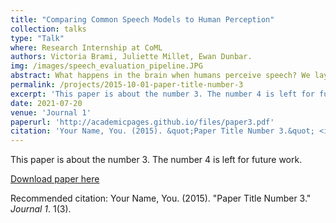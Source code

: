 ```yaml
---
title: "Comparing Common Speech Models to Human Perception"
collection: talks
type: "Talk"
where: Research Internship at CoML
authors: Victoria Brami, Juliette Millet, Ewan Dunbar.
img: /images/speech_evaluation_pipeline.JPG
abstract: What happens in the brain when humans perceive speech? We lay the ground for a new and expansive field of research aimed at reproducing human speech perception behaviour, by developing easy-to-use reference data and evaluation tools. In short, just as the past half-century has developed and tested thousands of speech perception experiments on human listeners, we develop a set of 'speech perception experiments for machines,' in order to find and close the gap between human and machine.
permalink: /projects/2015-10-01-paper-title-number-3
excerpt: 'This paper is about the number 3. The number 4 is left for future work.'
date: 2021-07-20
venue: 'Journal 1'
paperurl: 'http://academicpages.github.io/files/paper3.pdf'
citation: 'Your Name, You. (2015). &quot;Paper Title Number 3.&quot; <i>Journal 1</i>. 1(3).'
---
```

This paper is about the number 3. The number 4 is left for future work.

[Download paper here](http://academicpages.github.io/files/paper3.pdf)

Recommended citation: Your Name, You. (2015). "Paper Title Number 3." <i>Journal 1</i>. 1(3).